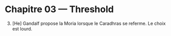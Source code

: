 # Chapitre 03 — Threshold

3. [He] Gandalf propose la Moria lorsque le Caradhras se referme. Le choix est lourd.

